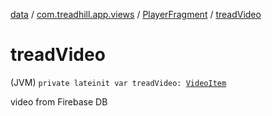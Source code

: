 [data](../../index.md) / [com.treadhill.app.views](../index.md) / [PlayerFragment](index.md) / [treadVideo](./tread-video.md)

# treadVideo

(JVM) `private lateinit var treadVideo: `[`VideoItem`](../../com.treadhill.app.data-types/-video-item/index.md)

video from Firebase DB

